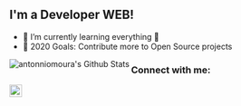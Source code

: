 ## I'm a Developer WEB!

- 🌱 I’m currently learning everything 🤣
- 🥅 2020 Goals: Contribute more to Open Source projects

<img align="left" alt="antonniomoura's Github Stats" src="https://github-readme-stats.codestackr.vercel.app/api?username=antonniomoura&show_icons=true&hide_border=true" />

[linkedin]: https://linkedin.com/in/antonniomoura
### Connect with me:

[<img align="left" alt="antonniomoura | LinkedIn" width="22px" src="https://cdn.jsdelivr.net/npm/simple-icons@v3/icons/linkedin.svg" />][linkedin]

<br />
